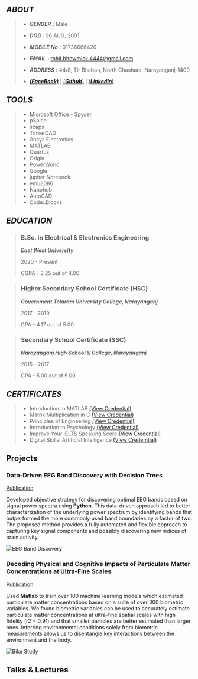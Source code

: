 ## _**ABOUT**_
> - _**GENDER**_ **:** Male
> 
> - _**DOB**_ **:** 06 AUG, 2001
> 
> - _**MOBILE No**_ **:** 01736666420
> 
> - _**EMAIL**_ **:** rohit.bhowmick.4444@gmail.com
> 
> - _**ADDRESS**_ **:** 44/8, Tir Bhaban, North Chashara, Narayanganj-1400
> 
> - [_**(FaceBook)**_](https://www.facebook.com/rohit.bhowmick.006/) | [(_**Github**_)](https://github.com/rrohit006) | [(_**LinkedIn**_)](https://www.linkedin.com/in/rohit-bhowmick-9683332a8/)  

## _**TOOLS**_
> - Microsoft Office  - Spyder
> - pSpice
> - scaps 
> - TinkerCAD
> - Ansys Electronics
> - MATLAB
> - Quartus
> - Origin
> - PowerWorld
> - Google
> - jupiter Notebook
> - emu8086
> - Nanohub
> - AutoCAD
> - Code::Blocks 


## _**EDUCATION**_
> ### **B.Sc. in Electrical & Electronics Engineering**
> 
>  **_East West University_** 
> 
>  2020 - Present 
> 
>  CGPA - 3.25 out of 4.00

> ### **Higher Secondary School Certificate (HSC)**
> 
> **_Government Tolaram University College, Narayanganj_**
> 
>  2017 - 2019
> 
>  GPA - 4.17 out of 5.00

> ### **Secondary School Certificate (SSC)**
> 
> _**Narayanganj High School & College, Narayanganj**_
> 
> 2015 - 2017
> 
> GPA - 5.00 out of 5.00 
  

## _**CERTIFICATES**_

> - Introduction to MATLAB         [(View Credential)](https://verify.mygreatlearning.com/verify/LRTUBHDB)
> - Matrix Multiplication in C     [(View Credential)](https://verify.mygreatlearning.com/verify/ZRNIBUHW)
> - Principles of Engineering      [(View Credential)](https://www.futurelearn.com/certificates/pb8x7qw)
> - Introduction to Psychology [(View Credential)](https://www.futurelearn.com/certificates/php4j16)
> - Improve Your IELTS Speaking Score [(View Credential)](https://www.futurelearn.com/certificates/g13lscp)
> - Digital Skills: Artificial Intelligence [(View Credemtial)](https://www.futurelearn.com/certificates/atze148)


## Projects
### Data-Driven EEG Band Discovery with Decision Trees
[Publication](https://www.mdpi.com/1424-8220/22/8/3048)

Developed objective strategy for discovering optimal EEG bands based on signal power spectra using **Python**. This data-driven approach led to better characterization of the underlying power spectrum by identifying bands that outperformed the more commonly used band boundaries by a factor of two. The proposed method provides a fully automated and flexible approach to capturing key signal components and possibly discovering new indices of brain activity.

![EEG Band Discovery](/assets/img/eeg_band_discovery.jpeg)

### Decoding Physical and Cognitive Impacts of Particulate Matter Concentrations at Ultra-Fine Scales
[Publication](https://www.mdpi.com/1424-8220/22/11/4240)

Used **Matlab** to train over 100 machine learning models which estimated particulate matter concentrations based on a suite of over 300 biometric variables. We found biometric variables can be used to accurately estimate particulate matter concentrations at ultra-fine spatial scales with high fidelity (r2 = 0.91) and that smaller particles are better estimated than larger ones. Inferring environmental conditions solely from biometric measurements allows us to disentangle key interactions between the environment and the body.

![Bike Study](/assets/img/bike_study.jpeg)

## Talks & Lectures

